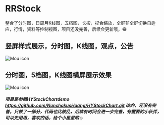 # RRStock
整合了分时图，日周月K线图，五档图，长按，捏合缩放，全屏非全屏切换自适应，行情，资料等控制视图，项目还没完善，后续会更新哦，😁

## 竖屏样式展示，分时图，K线图，观点，公告
![Mou icon](https://github.com/qingluanchou/RRStock/blob/master/RRStock/RRStock/test6.gif?raw=true)

## 分时图，5档图，K线图横屏展示效果
![Mou icon](https://github.com/qingluanchou/RRStock/blob/master/RRStock/RRStock/test8.gif?raw=true)

##### 项目是参照**HYStockChart**demo https://github.com/NunchakusHuang/HYStockChart.git 改的，还没有完善，只做了一部分，代码也比较乱，后续有时间会进一步完善，有需要的小伙伴，可以先用用，喜欢的话，给个小星星哟☺️
